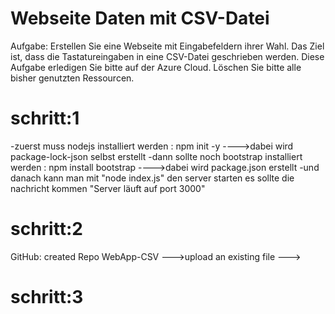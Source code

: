 # Webseite Daten mit CSV-Datei
Aufgabe:
Erstellen Sie eine Webseite mit Eingabefeldern ihrer Wahl. Das Ziel ist, dass die Tastatureingaben in eine CSV-Datei geschrieben werden. Diese Aufgabe erledigen Sie bitte auf der Azure Cloud. Löschen Sie bitte alle bisher genutzten Ressourcen.
# schritt:1
-zuerst muss nodejs installiert werden : npm init -y    ---->dabei wird package-lock-json selbst erstellt
-dann sollte noch bootstrap installiert werden : npm install bootstrap ---->dabei wird package.json erstellt
-und danach kann man mit "node index.js" den server starten es sollte die nachricht kommen "Server läuft auf port 3000"
# schritt:2
GitHub: created Repo WebApp-CSV --->upload an existing file --->
# schritt:3

